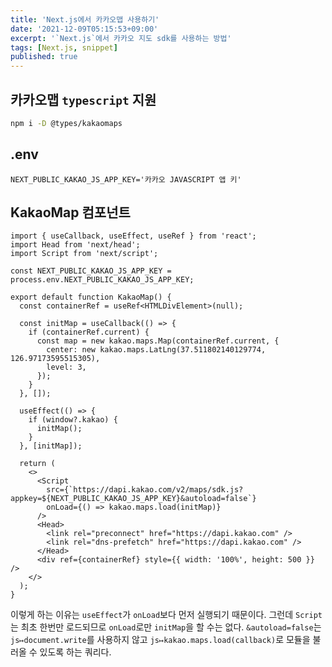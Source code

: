 ```yaml
---
title: 'Next.js에서 카카오맵 사용하기'
date: '2021-12-09T05:15:53+09:00'
excerpt: '`Next.js`에서 카카오 지도 sdk를 사용하는 방법'
tags: [Next.js, snippet]
published: true
---
```


## 카카오맵 `typescript` 지원

```sh
npm i -D @types/kakaomaps
```

## .env

```env
NEXT_PUBLIC_KAKAO_JS_APP_KEY='카카오 JAVASCRIPT 앱 키'
```

## KakaoMap 컴포넌트

```tsx
import { useCallback, useEffect, useRef } from 'react';
import Head from 'next/head';
import Script from 'next/script';

const NEXT_PUBLIC_KAKAO_JS_APP_KEY = process.env.NEXT_PUBLIC_KAKAO_JS_APP_KEY;

export default function KakaoMap() {
  const containerRef = useRef<HTMLDivElement>(null);

  const initMap = useCallback(() => {
    if (containerRef.current) {
      const map = new kakao.maps.Map(containerRef.current, {
        center: new kakao.maps.LatLng(37.511802140129774, 126.97173595515305),
        level: 3,
      });
    }
  }, []);

  useEffect(() => {
    if (window?.kakao) {
      initMap();
    }
  }, [initMap]);

  return (
    <>
      <Script
        src={`https://dapi.kakao.com/v2/maps/sdk.js?appkey=${NEXT_PUBLIC_KAKAO_JS_APP_KEY}&autoload=false`}
        onLoad={() => kakao.maps.load(initMap)}
      />
      <Head>
        <link rel="preconnect" href="https://dapi.kakao.com" />
        <link rel="dns-prefetch" href="https://dapi.kakao.com" />
      </Head>
      <div ref={containerRef} style={{ width: '100%', height: 500 }} />
    </>
  );
}
```

이렇게 하는 이유는 `useEffect`가 `onLoad`보다 먼저 실행되기 때문이다. 그런데 `Script`는 최초 한번만 로드되므로 `onLoad`로만 `initMap`을 할 수는 없다.
`&autoload=false`는 `js↦document.write`를 사용하지 않고 `js↦kakao.maps.load(callback)`로 모듈을 불러올 수 있도록 하는 쿼리다.
